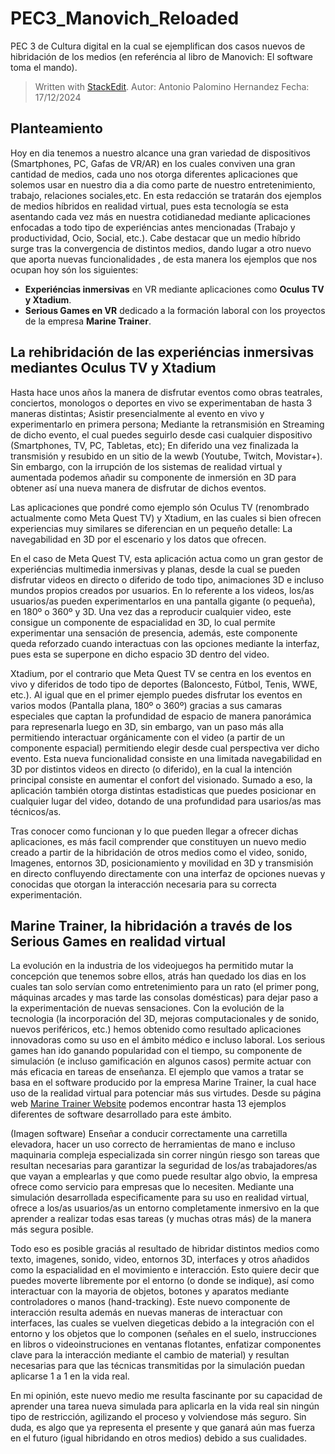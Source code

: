 # PEC3_Manovich_Reloaded
PEC 3 de Cultura digital en la cual se ejemplifican dos casos nuevos de hibridación de los medios (en referéncia al libro de Manovich: El software toma el mando).


> Written with [StackEdit](https://stackedit.io/).
Autor: Antonio Palomino Hernandez
Fecha: 17/12/2024

## **Planteamiento**

Hoy en dia tenemos a nuestro alcance una gran variedad de dispositivos  (Smartphones, PC, Gafas de VR/AR) en los cuales conviven una gran cantidad de medios, cada uno nos otorga diferentes aplicaciones que solemos usar en nuestro dia a dia como parte de nuestro entretenimiento, trabajo, relaciones sociales,etc.
En esta redacción se tratarán dos ejemplos de medios híbridos en realidad virtual, pues esta tecnología se esta asentando cada vez más en nuestra cotidianedad mediante aplicaciones enfocadas a todo tipo de experiéncias antes mencionadas (Trabajo y productividad, Ocio, Social, etc.). Cabe destacar que un medio híbrido surge tras la convergencia de distintos medios, dando lugar a otro nuevo que aporta nuevas funcionalidades , de esta manera los ejemplos que nos ocupan hoy són los siguientes:

 - **Experiéncias inmersivas** en VR mediante aplicaciones como **Oculus TV y Xtadium**.
 - **Serious Games en VR** dedicado a la formación laboral con los proyectos de la empresa **Marine Trainer**.

## La rehibridación de las experiéncias inmersivas mediantes Oculus TV y Xtadium

Hasta hace unos años la manera de disfrutar eventos como obras teatrales, conciertos, monologos o deportes en vivo se experimentaban de hasta 3 maneras distintas; Asistir presencialmente al evento en vivo y experimentarlo en primera persona; Mediante la retransmisión en Streaming de dicho evento, el cual puedes seguirlo desde casi cualquier dispositivo (Smartphones, TV, PC, Tabletas, etc); En diferido una vez finalizada la transmisión y resubido en un sitio de la wewb (Youtube, Twitch, Movistar+). Sin embargo, con la irrupción de los sistemas de realidad virtual y aumentada podemos añadir su componente de inmersión en 3D para obtener así una nueva manera de disfrutar de dichos eventos.

Las aplicaciones que pondré como ejemplo són Oculus TV (renombrado actualmente como Meta Quest TV) y Xtadium, en las cuales si bien ofrecen experiencias muy similares se diferencian en un pequeño detalle: La navegabilidad en 3D por el escenario y los datos que ofrecen.

En el caso de Meta Quest TV, esta aplicación actua como un gran gestor de experiéncias multimedia inmersivas y planas, desde la cual se pueden disfrutar videos en directo o diferido de todo tipo, animaciones 3D e incluso mundos propios creados por usuarios. En lo referente a los videos, los/as usuarios/as pueden experimentarlos en una pantalla gigante (o pequeña), en 180º o 360º y 3D. Una vez das a reproducir cualquier video, este consigue un componente de espacialidad en 3D, lo cual permite experimentar una sensación de presencia, además, este componente queda reforzado cuando interactuas con las opciones mediante la interfaz, pues esta se superpone en dicho espacio 3D dentro del video.

Xtadium, por el contrario que Meta Quest TV se centra en los eventos en vivo y diferidos de todo tipo de deportes (Baloncesto, Fútbol, Tenis, WWE, etc.). Al igual que en el primer ejemplo puedes disfrutar los eventos en varios modos (Pantalla plana, 180º o 360º) gracias a sus camaras especiales que captan la profundidad de espacio de manera panorámica para represenarla luego en 3D, sin embargo, van un paso más alla permitiendo interactuar orgánicamente con el video (a partir de un componente espacial) permitiendo elegir desde cual perspectiva ver dicho evento. Esta nueva funcionalidad consiste en una limitada navegabilidad en 3D por distintos videos en directo (o diferido), en la cual la intención principal consiste en aumentar el confort del visionado. Sumado a eso, la aplicación también otorga distintas estadisticas que puedes posicionar en cualquier lugar del video, dotando de una profundidad para usarios/as mas técnicos/as.

Tras conocer como funcionan y lo que pueden llegar a ofrecer dichas aplicaciones, es más facil comprender que constituyen un nuevo medio creado a partir de la hibridación de otros medios como el video, sonido, Imagenes, entornos 3D, posicionamiento y movilidad en 3D y transmisión en directo confluyendo directamente con una interfaz de opciones nuevas y conocidas que otorgan la interacción necesaria para su correcta experimentación.

## Marine Trainer, la hibridación a través de los Serious Games en realidad virtual

La evolución en la industria de los videojuegos ha permitido mutar la concepción que tenemos sobre ellos, atrás han quedado los dias en los cuales tan solo servían como entretenimiento para un rato (el primer pong, máquinas arcades y mas tarde las consolas domésticas) para dejar paso a la experimentación de nuevas sensaciones. Con la evolución de la tecnologia (la incorporación del 3D, mejoras computacionales y de sonido, nuevos periféricos, etc.) hemos obtenido como resultado aplicaciones innovadoras como su uso en el ámbito médico e incluso laboral.
Los serious games han ido ganando popularidad con el tiempo, su componente de simulación (e incluso gamificación en algunos casos) permite actuar con más eficacia en tareas de enseñanza. El ejemplo que vamos a tratar se basa en el software producido por la empresa Marine Trainer, la cual hace uso de la realidad virtual para potenciar más sus virtudes. Desde su página web [Marine Trainer Website](https://maritimetrainer.com/vr-based-serious-games) podemos encontrar hasta 13 ejemplos diferentes de software desarrollado para este ámbito.

(Imagen software)
Enseñar a conducir correctamente una carretilla elevadora, hacer un uso correcto de herramientas de mano e incluso maquinaria compleja especializada sin correr ningún riesgo son tareas que resultan necesarias para garantizar la seguridad de los/as trabajadores/as que vayan a emplearlas y que como puede resultar algo obvio, la empresa ofrece como servicio para empresas que lo necesiten. Mediante una simulación desarrollada especificamente para su uso en realidad virtual, ofrece a los/as usuarios/as un entorno completamente inmersivo en la que aprender a realizar todas esas tareas (y muchas otras más) de la manera más segura posible. 

Todo eso es posible graciás al resultado de hibridar distintos medios como texto, imagenes, sonido, video, entornos 3D, interfaces y otros añadidos como la espacialidad en el movimiento e interacción. Esto quiere decir que puedes moverte libremente por el entorno (o donde se indique), así como interactuar con la mayoria de objetos, botones y aparatos mediante controladores o manos (hand-tracking). Este nuevo componente de interacción resulta además en nuevas maneras de interactuar con interfaces, las cuales se vuelven diegeticas debido a la integración con el entorno y los objetos que lo componen (señales en el suelo, instrucciones en libros o videoinstruciones en ventanas flotantes, enfatizar componentes clave para la interacción mediante el cambio de material) y resultan necesarias para que las técnicas transmitidas por la simulación puedan aplicarse 1 a 1 en la vida real.

En mi opinión, este nuevo medio me resulta fascinante por su capacidad de aprender una tarea nueva simulada para aplicarla en la vida real sin ningún tipo de restricción, agilizando el proceso y volviendose más seguro. Sin duda, es algo que ya representa el presente y que ganará aún mas fuerza en el futuro (igual hibridando en otros medios) debido a sus cualidades.
